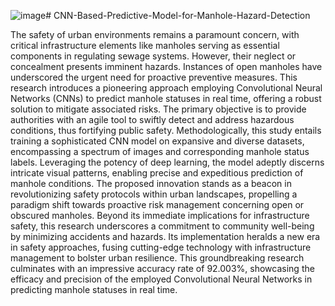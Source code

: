 ![image](https://github.com/kailash123varma/CNN-Based-Predictive-Model-for-Manhole-Hazard-Detection/assets/133858077/037eaff4-bebd-494a-8b5e-26d8a22e2644)# CNN-Based-Predictive-Model-for-Manhole-Hazard-Detection

The safety of urban environments remains a paramount concern, with critical infrastructure elements like manholes serving as essential components in regulating sewage systems. However, their neglect or concealment presents imminent hazards. Instances of open manholes have underscored the urgent need for proactive preventive measures. This research introduces a pioneering approach employing Convolutional Neural Networks (CNNs) to predict manhole statuses in real time, offering a robust solution to mitigate associated risks. The primary objective is to provide authorities with an agile tool to swiftly detect and address hazardous conditions, thus fortifying public safety. Methodologically, this study entails training a sophisticated CNN model on expansive and diverse datasets, encompassing a spectrum of images and corresponding manhole status labels. Leveraging the potency of deep learning, the model adeptly discerns intricate visual patterns, enabling precise and expeditious prediction of manhole conditions. The proposed innovation stands as a beacon in revolutionizing safety protocols within urban landscapes, propelling a paradigm shift towards proactive risk management concerning open or obscured manholes. Beyond its immediate implications for infrastructure safety, this research underscores a commitment to community well-being by minimizing accidents and hazards. Its implementation heralds a new era in safety approaches, fusing cutting-edge technology with infrastructure management to bolster urban resilience. This groundbreaking research culminates with an impressive accuracy rate of 92.003%, showcasing the efficacy and precision of the employed Convolutional Neural Networks in predicting manhole statuses in real time.


